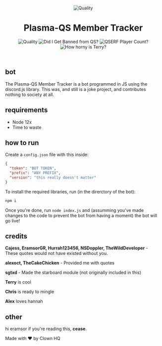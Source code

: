 <div align="center">
  <br />
  <p>
  <a><img src="https://cdn.discordapp.com/attachments/635419144195538944/729231362510291005/ssssssss.png" alt="Quality" /></a>
    <h1> Plasma-QS Member Tracker </h1>
    <a><img src="https://img.shields.io/badge/Quality-Eramsor%20Grade-red?style=for-the-badge" alt="Quality" /></a>
    <a><img src="https://img.shields.io/badge/Did%20this%20get%20me%20banned%20from%20QS%3F-Probably-yellow?style=for-the-badge" alt="Did I Get Banned from QS?"/><a>
    <a><img src="https://img.shields.io/badge/QSERF%20Player%20Count-Too%20much-orange?style=for-the-badge" alt="QSERF Player Count?"/><a>
    <a><img src="https://img.shields.io/badge/How%20horny%20is%20terry%3F-Horny%20as%20QAC-blue?style=for-the-badge" alt="How horny is Terry?"/><a>
  </p>
  <br />
</div>

## bot

The Plasma-QS Member Tracker is a bot programmed in JS using the discord.js library. This was, and still is a joke project, and contributes nothing to society at all.

## requirements

- Node 12x
- Time to waste

## how to run

Create a `config.json` file with this inside:

```json
{
  "token": "BOT TOKEN",
  "prefix": "ANY PREFIX",
  "version": "this really doesn't matter"
}
```
To install the required libraries, run (in the direrctory of the bot):
```bash
npm i
```
Once you're done, run `node index.js` and (assumming you've made changes to the code to prevent the bot from having a moment) the bot will go live!

## credits

**Cajess, EramsorGR, Hurrah123456, NSDoppler, TheWildDeveloper** - These quotes would not have existed without you.

**alexoct, TheCakeChicken** - Provided me with quotes

**sgtxd** - Made the starboard module (not originally included in this)

**Terry** is cool

**Chris** is ready to mingle

**Alex** loves hannah

## other

hi eramsor if you're reading this, **cease**.

Made with ❤ by Clown HQ
